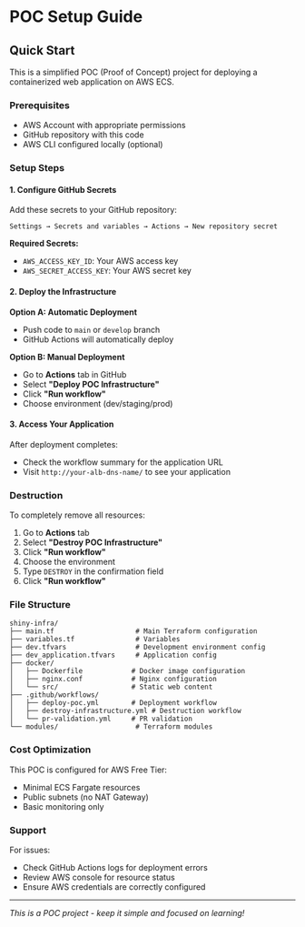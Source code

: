 # POC Setup Guide

## Quick Start

This is a simplified POC (Proof of Concept) project for deploying a containerized web application on AWS ECS.

### Prerequisites

- AWS Account with appropriate permissions
- GitHub repository with this code
- AWS CLI configured locally (optional)

### Setup Steps

#### 1. Configure GitHub Secrets

Add these secrets to your GitHub repository:

```
Settings → Secrets and variables → Actions → New repository secret
```

**Required Secrets:**
- `AWS_ACCESS_KEY_ID`: Your AWS access key
- `AWS_SECRET_ACCESS_KEY`: Your AWS secret key

#### 2. Deploy the Infrastructure

**Option A: Automatic Deployment**
- Push code to `main` or `develop` branch
- GitHub Actions will automatically deploy

**Option B: Manual Deployment**
- Go to **Actions** tab in GitHub
- Select **"Deploy POC Infrastructure"**
- Click **"Run workflow"**
- Choose environment (dev/staging/prod)

#### 3. Access Your Application

After deployment completes:
- Check the workflow summary for the application URL
- Visit `http://your-alb-dns-name/` to see your application

### Destruction

To completely remove all resources:

1. Go to **Actions** tab
2. Select **"Destroy POC Infrastructure"**
3. Click **"Run workflow"**
4. Choose the environment
5. Type `DESTROY` in the confirmation field
6. Click **"Run workflow"**

### File Structure

```
shiny-infra/
├── main.tf                    # Main Terraform configuration
├── variables.tf               # Variables
├── dev.tfvars                 # Development environment config
├── dev_application.tfvars     # Application config
├── docker/
│   ├── Dockerfile            # Docker image configuration
│   ├── nginx.conf            # Nginx configuration
│   └── src/                  # Static web content
├── .github/workflows/
│   ├── deploy-poc.yml        # Deployment workflow
│   ├── destroy-infrastructure.yml # Destruction workflow
│   └── pr-validation.yml     # PR validation
└── modules/                   # Terraform modules
```

### Cost Optimization

This POC is configured for AWS Free Tier:
- Minimal ECS Fargate resources
- Public subnets (no NAT Gateway)
- Basic monitoring only

### Support

For issues:
- Check GitHub Actions logs for deployment errors
- Review AWS console for resource status
- Ensure AWS credentials are correctly configured

---

*This is a POC project - keep it simple and focused on learning!*
